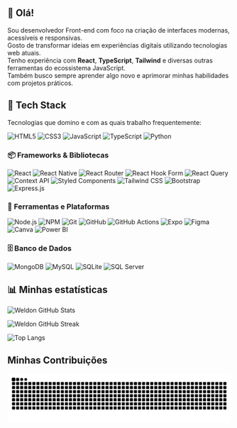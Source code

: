 ## 👋 Olá!

Sou desenvolvedor Front-end com foco na criação de interfaces modernas, acessíveis e responsivas.  
Gosto de transformar ideias em experiências digitais utilizando tecnologias web atuais.  
Tenho experiência com **React**, **TypeScript**, **Tailwind** e diversas outras ferramentas do ecossistema JavaScript.  
Também busco sempre aprender algo novo e aprimorar minhas habilidades com projetos práticos.

## 💼 Tech Stack

Tecnologias que domino e com as quais trabalho frequentemente:

![HTML5](https://img.shields.io/badge/HTML5-%23E34F26.svg?style=for-the-badge\&logo=html5\&logoColor=white)
![CSS3](https://img.shields.io/badge/CSS3-%231572B6.svg?style=for-the-badge\&logo=css3\&logoColor=white)
![JavaScript](https://img.shields.io/badge/JavaScript-%23323330.svg?style=for-the-badge\&logo=javascript\&logoColor=%23F7DF1E)
![TypeScript](https://img.shields.io/badge/TypeScript-%23007ACC.svg?style=for-the-badge\&logo=typescript\&logoColor=white)
![Python](https://img.shields.io/badge/Python-3670A0?style=for-the-badge\&logo=python\&logoColor=ffdd54)

### 📦 Frameworks & Bibliotecas

![React](https://img.shields.io/badge/React-%2320232a.svg?style=for-the-badge\&logo=react\&logoColor=%2361DAFB)
![React Native](https://img.shields.io/badge/React_Native-%2320232a.svg?style=for-the-badge\&logo=react\&logoColor=%2361DAFB)
![React Router](https://img.shields.io/badge/React_Router-CA4245?style=for-the-badge\&logo=react-router\&logoColor=white)
![React Hook Form](https://img.shields.io/badge/React_Hook_Form-%23EC5990.svg?style=for-the-badge\&logo=reacthookform\&logoColor=white)
![React Query](https://img.shields.io/badge/React_Query-FF4154?style=for-the-badge\&logo=react-query\&logoColor=white)
![Context API](https://img.shields.io/badge/Context_API-000000?style=for-the-badge\&logo=react)
![Styled Components](https://img.shields.io/badge/Styled_Components-DB7093?style=for-the-badge\&logo=styled-components\&logoColor=white)
![Tailwind CSS](https://img.shields.io/badge/Tailwind_CSS-%2338B2AC.svg?style=for-the-badge\&logo=tailwind-css\&logoColor=white)
![Bootstrap](https://img.shields.io/badge/Bootstrap-%238511FA.svg?style=for-the-badge\&logo=bootstrap\&logoColor=white)
![Express.js](https://img.shields.io/badge/Express.js-%23404d59.svg?style=for-the-badge\&logo=express\&logoColor=white)

### 🔧 Ferramentas e Plataformas

![Node.js](https://img.shields.io/badge/Node.js-6DA55F?style=for-the-badge\&logo=node.js\&logoColor=white)
![NPM](https://img.shields.io/badge/NPM-%23CB3837.svg?style=for-the-badge\&logo=npm\&logoColor=white)
![Git](https://img.shields.io/badge/Git-%23F05033.svg?style=for-the-badge\&logo=git\&logoColor=white)
![GitHub](https://img.shields.io/badge/GitHub-%23121011.svg?style=for-the-badge\&logo=github\&logoColor=white)
![GitHub Actions](https://img.shields.io/badge/GitHub_Actions-%232671E5.svg?style=for-the-badge\&logo=githubactions\&logoColor=white)
![Expo](https://img.shields.io/badge/Expo-1C1E24?style=for-the-badge\&logo=expo\&logoColor=#D04A37)
![Figma](https://img.shields.io/badge/Figma-%23F24E1E.svg?style=for-the-badge\&logo=figma\&logoColor=white)
![Canva](https://img.shields.io/badge/Canva-%2300C4CC.svg?style=for-the-badge\&logo=Canva\&logoColor=white)
![Power BI](https://img.shields.io/badge/Power_BI-F2C811?style=for-the-badge\&logo=powerbi\&logoColor=black)

### 🗄️ Banco de Dados

![MongoDB](https://img.shields.io/badge/MongoDB-%234ea94b.svg?style=for-the-badge\&logo=mongodb\&logoColor=white)
![MySQL](https://img.shields.io/badge/MySQL-4479A1.svg?style=for-the-badge\&logo=mysql\&logoColor=white)
![SQLite](https://img.shields.io/badge/SQLite-%2307405e.svg?style=for-the-badge\&logo=sqlite\&logoColor=white)
![SQL Server](https://img.shields.io/badge/Microsoft_SQL_Server-CC2927?style=for-the-badge\&logo=microsoft%20sql%20server\&logoColor=white)

## 📊 Minhas estatísticas

<div align="left">

![Weldon GitHub Stats](https://github-readme-stats.vercel.app/api?username=WeldonPereira\&theme=dark\&hide_border=false\&include_all_commits=true\&count_private=false)

![Weldon GitHub Streak](https://nirzak-streak-stats.vercel.app/?user=WeldonPereira\&theme=dark\&hide_border=false)

![Top Langs](https://github-readme-stats.vercel.app/api/top-langs/?username=WeldonPereira\&theme=dark\&hide_border=false\&layout=compact)

</div>

## Minhas Contribuições

<picture>
  <source media="(prefers-color-scheme: dark)" srcset="https://raw.githubusercontent.com/WELDONPEREIRA/WELDONPEREIRA/output/github-contribution-grid-snake-dark.svg" />
  <source media="(prefers-color-scheme: light)" srcset="https://raw.githubusercontent.com/WELDONPEREIRA/WELDONPEREIRA/output/github-contribution-grid-snake.svg" />
  <img align="center" alt="Animação da grade de contribuições do GitHub" src="https://raw.githubusercontent.com/WELDONPEREIRA/WELDONPEREIRA/output/github-contribution-grid-snake.svg" />
</picture>
